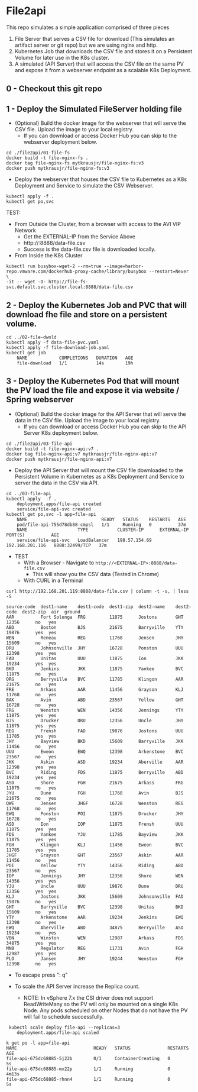 # File2api
This repo simulates a simple application comprised of three pieces
1. File Server that serves a CSV file for download (This simulates an artifact server or git repo) but we are using nginx and http.
2. Kubernetes Job that downloads the CSV file and stores it on a Persistent Volume for later use in the K8s cluster.
3. A simulated (API Server) that will access the CSV file on the same PV and expose it from a webserver endpoint as a scalable K8s Deployment.

## 0 - Checkout this git repo

## 1 - Deploy the Simulated FileServer holding file 
- (Optional) Build the docker image for the webserver that will serve the CSV file. Upload the image to your local registry.
	- If you can download or access Docker Hub you can skip to the webserver deployment below. 
```shell
cd ./file2api/01-file-fs
docker build -t file-nginx-fs .
docker tag file-nginx-fs mytkrausjr/file-nginx-fs:v3
docker push mytkrausjr/file-nginx-fs:v3
```

- Deploy the webserver that houses the CSV file to Kubernetes as a K8s Deployment and Service to simulate the CSV Webserver.

```shell
kubectl apply -f . 
kubectl get po,svc
```

TEST:
- From Outside the Cluster, from a browser with access to the AVI VIP Network
	- Get the EXTERNAL-IP from the Service Above 	
	- http://<EXTERNAL-IP>:8888/data-file.csv
	- Success is the data-file.csv file is downloaded locally.
- From Inside the K8s Cluster
```shell
kubectl run busybox-wget-2 --rm=true --image=harbor-repo.vmware.com/dockerhub-proxy-cache/library/busybox --restart=Never \
-it -- wget -O- http://file-fs-svc.default.svc.cluster.local:8888/data-file.csv
```
## 2 - Deploy the Kubernetes Job and PVC that will download fhe file and store on a persistent volume.
```shell
cd ../02-file-dwnld
kubectl apply -f data-file-pvc.yaml
kubectl apply -f file-download-job.yaml
kubectl get job
	NAME            COMPLETIONS   DURATION   AGE
	file-download   1/1           14s        19h
```

## 3 - Deploy the Kubernetes Pod that will mount the PV load the file and expose it via website / Spring webserver
- (Optional) Build the docker image for the API Server that will serve the data in the CSV file. Upload the image to your local registry.
	- If you can download or access Docker Hub you can skip to the API Server K8s deployment below. 
```shell
cd ./file2api/03-file-api
docker build -t file-nginx-api:v7 .
docker tag file-nginx-api:v7 mytkrausjr/file-nginx-api:v7
docker push mytkrausjr/file-nginx-api:v7
```
- Deploy the API Server that will mount the CSV file downloaded to the Persistent Volume in Kubernetes as a K8s Deployment and Service to server the data in the CSV via API.
```shell
cd ../03-file-api
kubectl apply  -f .
	deployment.apps/file-api created
	service/file-api-svc created
kubectl get po,svc -l app=file-api
	NAME                            READY   STATUS    RESTARTS   AGE
	pod/file-api-755d78db88-cmpsl   1/1     Running   0          37m
	NAME                   TYPE           CLUSTER-IP      EXTERNAL-IP       PORT(S)          AGE
	service/file-api-svc   LoadBalancer   198.57.154.69   192.168.201.116   8888:32499/TCP   37m
```

- TEST
	- With a Browser - Navigate to ````http://<EXTERNAL-IP>:8888/data-file.csv````
 		- This will show you the CSV data (Tested in Chrome) 	
 	- With CURL in a Terminal
```shell     
curl http://192.168.201.119:8888/data-file.csv | column -t -s, | less -S

source-code  dest1-name    dest1-code  dest1-zip  dest2-name    dest2-code  dest2-zip  air  ground
AAR          Fort Solonga  FRG         11875      Jostons       GHT         12356      no   yes
ABD          Boston        BJS         21675      Barryville    YTY         19876      yes  yes
WEN          Reneau        REG         11768      Jensen        JHY         15609      no   yes
DRU          Johnsonville  JHY         16728      Ponston       UUU         12398      yes  yes
FAD          Unitas        UUU         11875      Ion           JKK         19234      yes  yes
BKD          Jenkins       JKK         11875      Yankee        BVC         11875      no   yes
ORG          Berryville    BVC         11785      Klingon       AAR         21675      no   yes
FRE          Arkass        AAR         11456      Grayson       KLJ         11768      no   yes
BAK          Avin          ABD         23567      Yellow        GHT         16728      no   yes
FRG          Wenston       WEN         14356      Jennings      YTY         11875      yes  yes
BJS          Drucker       DRU         12356      Uncle         JHY         11875      yes  yes
REG          Frensh        FAD         19876      Jostons       UUU         11785      yes  yes
JHY          Bayview       BKD         15609      Barryville    JKK         11456      no   yes
UUU          Eweon         EWQ         12398      Arkenstone    BVC         23567      no   yes
JKK          Askin         ASD         19234      Aberville     AAR         12398      yes  yes
BVC          Riding        FDS         11875      Berryville    ABD         19234      yes  yes
ASD          Shore         FGH         21675      Arkass        FRG         11875      no   yes
JYU          Dune          FGH         11768      Avin          BJS         21675      no   yes
QWE          Jensen        JHGF        16728      Wenston       REG         11768      no   yes
EWQ          Ponston       POI         11875      Drucker       JHY         16728      no   yes
ASD          Ion           IOP         11875      Frensh        UUU         11875      yes  yes
FDS          Yankee        YJU         11785      Bayview       JKK         11875      yes  yes
FGH          Klingon       KLJ         11456      Eweon         BVC         11785      yes  yes
JHGF         Grayson       GHT         23567      Askin         AAR         11456      no   yes
POI          Yellow        YTY         14356      Riding        ABD         23567      no   yes
IOP          Jennings      JHY         12356      Shore         WEN         14356      yes  yes
YJU          Uncle         UUU         19876      Dune          DRU         12356      yes  yes
KLJ          Jostons       JKK         15609      Johnsonville  FAD         19876      no   yes
GHT          Barryville    BVC         12398      Unitas        BKD         15609      no   yes
YTY          Arkenstone    AAR         19234      Jenkins       EWQ         12398      no   yes
EWQ          Aberville     ABD         34875      Berryville    ASD         19234      no   yes
VBN          Winston       WEN         12987      Arkass        FDS         34875      yes  yes
MNB          Regulator     REG         11731      Avin          FGH         12987      yes  yes
PLO          Jansen        JHY         19244      Wenston       FGH         12398      no   yes
```
- To escape press ": q"

- To scale the API Server increase the Replica count.
	- NOTE: In vSphere 7.x the CSI driver does not support ReadWriteMany so the PV will only be mounted on a single K8s Node. Any pods scheduled on other Nodes that do not have the PV will fail to schedule successfully.

```shell
 kubectl scale deploy file-api --replicas=3
 	deployment.apps/file-api scaled

k get po -l app=file-api
NAME                             READY   STATUS              RESTARTS   AGE
file-api-675dc68885-5j22b        0/1     ContainerCreating   0          5s
file-api-675dc68885-mx22p        1/1     Running             0          4m13s
file-api-675dc68885-rhnn4        1/1     Running             0          5s

```
